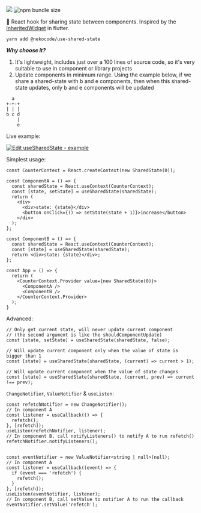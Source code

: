 [![](https://api.travis-ci.org/nekocode/use-shared-state.svg?branch=master)](https://travis-ci.org/nekocode/use-shared-state) ![npm bundle size](https://img.shields.io/bundlephobia/minzip/@nekocode/use-shared-state)

:octopus: React hook for sharing state between components. Inspired by the [InheritedWidget](https://api.flutter.dev/flutter/widgets/InheritedWidget-class.html) in flutter.

`yarn add @nekocode/use-shared-state`

***Why choose it?***

1. It's lightweight, includes just over a 100 lines of source code, so it's very suitable to use in component or library projects
2. Update components in minimum range. Using the example below, if we share a shared-state with b and e components, then when this shared-state updates, only b and e components will be updated
```
  a
+-+-+
| | |
b c d
    |
    e
```

Live example:

[![Edit useSharedState - example](https://codesandbox.io/static/img/play-codesandbox.svg)](https://codesandbox.io/s/mystifying-cray-x2gcp?fontsize=14&hidenavigation=1&theme=dark)

Simplest usage:

```tsx
const CounterContext = React.createContext(new SharedState(0));

const ComponentA = () => {
  const sharedState = React.useContext(CounterContext);
  const [state, setState] = useSharedState(sharedState);
  return (
    <div>
      <div>state: {state}</div>
      <button onClick={() => setState(state + 1)}>increase</button>
    </div>
  );
};

const ComponentB = () => {
  const sharedState = React.useContext(CounterContext);
  const [state] = useSharedState(sharedState);
  return <div>state: {state}</div>;
};

const App = () => {
  return (
    <CounterContext.Provider value={new SharedState(0)}>
      <ComponentA />
      <ComponentB />
    </CounterContext.Provider>
  );
}
```

Advanced:

```tsx
// Only get current state, will never update current component
// (the second argument is like the shouldComponentUpdate)
const [state, setState] = useSharedState(sharedState, false);

// Will update current component only when the value of state is bigger than 1
const [state] = useSharedState(sharedState, (current) => current > 1);

// Will update current component when the value of state changes
const [state] = useSharedState(sharedState, (current, prev) => current !== prev);
```

`ChangeNotifier`, `ValueNotifier` & `useListen`:

```tsx
const refetchNotifier = new ChangeNotifier();
// In component A
const listener = useCallback(() => {
  refetch();
}, [refetch]);
useListen(refetchNotifier, listener);
// In component B, call notifyListeners() to notify A to run refetch()
refetchNotifier.notifyListeners();


const eventNotifier = new ValueNotifier<string | null>(null);
// In component A
const listener = useCallback((event) => {
  if (event === 'refetch') {
    refetch();
  }
}, [refetch]);
useListen(eventNotifier, listener);
// In component B, call setValue to notifier A to run the callback
eventNotifier.setValue('refetch');
```
